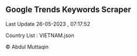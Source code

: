 

## Google Trends Keywords Scraper 
 
Last Update 26-05-2023 , 07:17:52

Country List :
VIETNAM.json



© Abdul Muttaqin 
